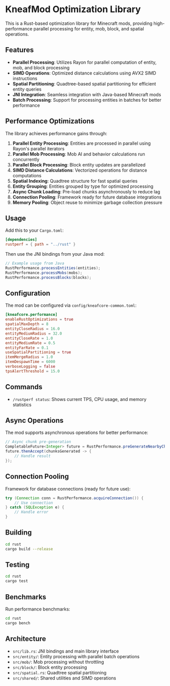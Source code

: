# KneafMod Optimization Library

This is a Rust-based optimization library for Minecraft mods, providing high-performance parallel processing for entity, mob, block, and spatial operations.

## Features

- **Parallel Processing**: Utilizes Rayon for parallel computation of entity, mob, and block processing
- **SIMD Operations**: Optimized distance calculations using AVX2 SIMD instructions
- **Spatial Partitioning**: Quadtree-based spatial partitioning for efficient entity queries
- **JNI Integration**: Seamless integration with Java-based Minecraft mods
- **Batch Processing**: Support for processing entities in batches for better performance

## Performance Optimizations

The library achieves performance gains through:

1. **Parallel Entity Processing**: Entities are processed in parallel using Rayon's parallel iterators
2. **Parallel Mob Processing**: Mob AI and behavior calculations run concurrently
3. **Parallel Block Processing**: Block entity updates are parallelized
4. **SIMD Distance Calculations**: Vectorized operations for distance computations
5. **Spatial Indexing**: Quadtree structure for fast spatial queries
6. **Entity Grouping**: Entities grouped by type for optimized processing
7. **Async Chunk Loading**: Pre-load chunks asynchronously to reduce lag
8. **Connection Pooling**: Framework ready for future database integrations
9. **Memory Pooling**: Object reuse to minimize garbage collection pressure

## Usage

Add this to your `Cargo.toml`:

```toml
[dependencies]
rustperf = { path = "../rust" }
```

Then use the JNI bindings from your Java mod:

```java
// Example usage from Java
RustPerformance.processEntities(entities);
RustPerformance.processMobs(mobs);
RustPerformance.processBlocks(blocks);
```

## Configuration

The mod can be configured via `config/kneafcore-common.toml`:

```toml
[kneafcore.performance]
enableRustOptimizations = true
spatialMaxDepth = 8
entityCloseRadius = 16.0
entityMediumRadius = 32.0
entityCloseRate = 1.0
entityMediumRate = 0.5
entityFarRate = 0.1
useSpatialPartitioning = true
itemMergeRadius = 1.0
itemDespawnTime = 6000
verboseLogging = false
tpsAlertThreshold = 15.0
```

## Commands

- `/rustperf status`: Shows current TPS, CPU usage, and memory statistics

## Async Operations

The mod supports asynchronous operations for better performance:

```java
// Async chunk pre-generation
CompletableFuture<Integer> future = RustPerformance.preGenerateNearbyChunksAsync(x, z, radius);
future.thenAccept(chunksGenerated -> {
    // Handle result
});
```

## Connection Pooling

Framework for database connections (ready for future use):

```java
try (Connection conn = RustPerformance.acquireConnection()) {
    // Use connection
} catch (SQLException e) {
    // Handle error
}
```

## Building

```bash
cd rust
cargo build --release
```

## Testing

```bash
cd rust
cargo test
```

## Benchmarks

Run performance benchmarks:

```bash
cd rust
cargo bench
```

## Architecture

- `src/lib.rs`: JNI bindings and main library interface
- `src/entity/`: Entity processing with parallel batch operations
- `src/mob/`: Mob processing without throttling
- `src/block/`: Block entity processing
- `src/spatial.rs`: Quadtree spatial partitioning
- `src/shared/`: Shared utilities and SIMD operations
